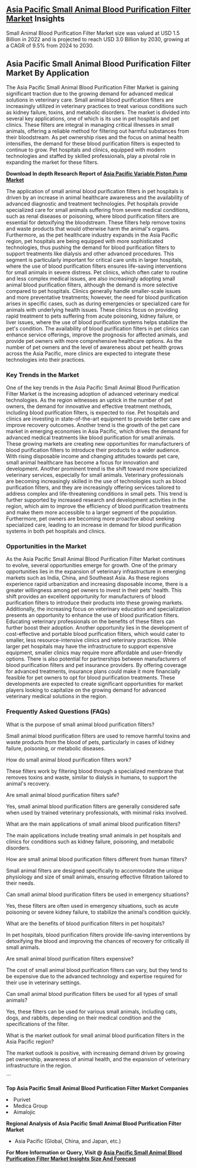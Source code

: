 <h2><a href="https://www.verifiedmarketreports.com/download-sample/?rid=294804&amp;utm_source=Github-Feb&amp;utm_medium=219" target="_blank">Asia Pacific Small Animal Blood Purification Filter Market</a> Insights</h2><p>Small Animal Blood Purification Filter Market size was valued at USD 1.5 Billion in 2022 and is projected to reach USD 3.0 Billion by 2030, growing at a CAGR of 9.5% from 2024 to 2030.</p><p><h2>Asia Pacific Small Animal Blood Purification Filter Market By Application</h2> <p>The Asia Pacific Small Animal Blood Purification Filter Market is gaining significant traction due to the growing demand for advanced medical solutions in veterinary care. Small animal blood purification filters are increasingly utilized in veterinary practices to treat various conditions such as kidney failure, toxins, and metabolic disorders. The market is divided into several key applications, one of which is its use in pet hospitals and pet clinics. These filters are integral in managing critical illnesses in small animals, offering a reliable method for filtering out harmful substances from their bloodstream. As pet ownership rises and the focus on animal health intensifies, the demand for these blood purification filters is expected to continue to grow. Pet hospitals and clinics, equipped with modern technologies and staffed by skilled professionals, play a pivotal role in expanding the market for these filters. <p><strong>Download In depth Research Report of <a href="https://www.verifiedmarketreports.com/download-sample/?rid=236118&amp;utm_source=Pulse-Dec&amp;utm_medium=219" target="_blank">Asia Pacific Variable Piston Pump Market</a></strong></p> The application of small animal blood purification filters in pet hospitals is driven by an increase in animal healthcare awareness and the availability of advanced diagnostic and treatment technologies. Pet hospitals provide specialized care for small animals suffering from severe medical conditions, such as renal diseases or poisoning, where blood purification filters are essential for detoxifying the bloodstream. These filters help remove toxins and waste products that would otherwise harm the animal's organs. Furthermore, as the pet healthcare industry expands in the Asia Pacific region, pet hospitals are being equipped with more sophisticated technologies, thus pushing the demand for blood purification filters to support treatments like dialysis and other advanced procedures. This segment is particularly important for critical care units in larger hospitals, where the use of blood purification filters ensures life-saving interventions for small animals in severe distress. Pet clinics, which often cater to routine and less complex medical issues, are also increasingly adopting small animal blood purification filters, although the demand is more selective compared to pet hospitals. Clinics generally handle smaller-scale issues and more preventative treatments; however, the need for blood purification arises in specific cases, such as during emergencies or specialized care for animals with underlying health issues. These clinics focus on providing rapid treatment to pets suffering from acute poisoning, kidney failure, or liver issues, where the use of blood purification systems helps stabilize the pet's condition. The availability of blood purification filters in pet clinics can enhance service offerings, improve the prognosis for affected animals, and provide pet owners with more comprehensive healthcare options. As the number of pet owners and the level of awareness about pet health grows across the Asia Pacific, more clinics are expected to integrate these technologies into their practices. <h3>Key Trends in the Market</h3> <p>One of the key trends in the Asia Pacific Small Animal Blood Purification Filter Market is the increasing adoption of advanced veterinary medical technologies. As the region witnesses an uptick in the number of pet owners, the demand for innovative and effective treatment methods, including blood purification filters, is expected to rise. Pet hospitals and clinics are investing in state-of-the-art equipment to provide better care and improve recovery outcomes. Another trend is the growth of the pet care market in emerging economies in Asia Pacific, which drives the demand for advanced medical treatments like blood purification for small animals. These growing markets are creating new opportunities for manufacturers of blood purification filters to introduce their products to a wider audience. With rising disposable income and changing attitudes towards pet care, small animal healthcare has become a focus for innovation and development. Another prominent trend is the shift toward more specialized veterinary services, especially for small animals. Veterinary professionals are becoming increasingly skilled in the use of technologies such as blood purification filters, and they are increasingly offering services tailored to address complex and life-threatening conditions in small pets. This trend is further supported by increased research and development activities in the region, which aim to improve the efficiency of blood purification treatments and make them more accessible to a larger segment of the population. Furthermore, pet owners are becoming more proactive about seeking specialized care, leading to an increase in demand for blood purification systems in both pet hospitals and clinics. <h3>Opportunities in the Market</h3> <p>As the Asia Pacific Small Animal Blood Purification Filter Market continues to evolve, several opportunities emerge for growth. One of the primary opportunities lies in the expansion of veterinary infrastructure in emerging markets such as India, China, and Southeast Asia. As these regions experience rapid urbanization and increasing disposable income, there is a greater willingness among pet owners to invest in their pets' health. This shift provides an excellent opportunity for manufacturers of blood purification filters to introduce their products into these growing markets. Additionally, the increasing focus on veterinary education and specialization presents an opportunity to enhance the use of blood purification filters. Educating veterinary professionals on the benefits of these filters can further boost their adoption. Another opportunity lies in the development of cost-effective and portable blood purification filters, which would cater to smaller, less resource-intensive clinics and veterinary practices. While larger pet hospitals may have the infrastructure to support expensive equipment, smaller clinics may require more affordable and user-friendly options. There is also potential for partnerships between manufacturers of blood purification filters and pet insurance providers. By offering coverage for advanced treatments, insurance plans could make it more financially feasible for pet owners to opt for blood purification treatments. These developments are expected to create significant opportunities for market players looking to capitalize on the growing demand for advanced veterinary medical solutions in the region. <h3>Frequently Asked Questions (FAQs)</h3> <p>What is the purpose of small animal blood purification filters?</p> <p>Small animal blood purification filters are used to remove harmful toxins and waste products from the blood of pets, particularly in cases of kidney failure, poisoning, or metabolic diseases.</p> <p>How do small animal blood purification filters work?</p> <p>These filters work by filtering blood through a specialized membrane that removes toxins and waste, similar to dialysis in humans, to support the animal's recovery.</p> <p>Are small animal blood purification filters safe?</p> <p>Yes, small animal blood purification filters are generally considered safe when used by trained veterinary professionals, with minimal risks involved.</p> <p>What are the main applications of small animal blood purification filters?</p> <p>The main applications include treating small animals in pet hospitals and clinics for conditions such as kidney failure, poisoning, and metabolic disorders.</p> <p>How are small animal blood purification filters different from human filters?</p> <p>Small animal filters are designed specifically to accommodate the unique physiology and size of small animals, ensuring effective filtration tailored to their needs.</p> <p>Can small animal blood purification filters be used in emergency situations?</p> <p>Yes, these filters are often used in emergency situations, such as acute poisoning or severe kidney failure, to stabilize the animal’s condition quickly.</p> <p>What are the benefits of blood purification filters in pet hospitals?</p> <p>In pet hospitals, blood purification filters provide life-saving interventions by detoxifying the blood and improving the chances of recovery for critically ill small animals.</p> <p>Are small animal blood purification filters expensive?</p> <p>The cost of small animal blood purification filters can vary, but they tend to be expensive due to the advanced technology and expertise required for their use in veterinary settings.</p> <p>Can small animal blood purification filters be used for all types of small animals?</p> <p>Yes, these filters can be used for various small animals, including cats, dogs, and rabbits, depending on their medical condition and the specifications of the filter.</p> <p>What is the market outlook for small animal blood purification filters in the Asia Pacific region?</p> <p>The market outlook is positive, with increasing demand driven by growing pet ownership, awareness of animal health, and the expansion of veterinary infrastructure in the region.</p> ```</p><p><strong>Top Asia Pacific Small Animal Blood Purification Filter Market Companies</strong></p><div data-test-id=""><p><li>Purivet</li><li> Medica Group</li><li> Aimalojic</li></p><div><strong>Regional Analysis of&nbsp;Asia Pacific Small Animal Blood Purification Filter Market</strong></div><ul><li dir="ltr"><p dir="ltr">Asia Pacific (Global, China, and Japan, etc.)</p></li></ul><p><strong>For More Information or Query, Visit @&nbsp;</strong><strong><a href="https://www.verifiedmarketreports.com/product/small-animal-blood-purification-filter-market/?utm_source=Github-Feb&amp;utm_medium=219" target="_blank">Asia Pacific Small Animal Blood Purification Filter Market Insights Size And Forecast</a></strong></p></div><h2>&nbsp;</h2><div data-test-id="">&nbsp;</div>
